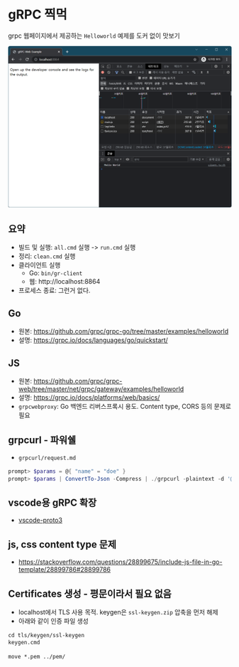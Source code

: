 # gRPC 찍먹
grpc 웹페이지에서 제공하는 `Helloworld` 예제를 도커 없이 맛보기

![스샷](스샷.png)

## 요약
* 빌드 및 실행: `all.cmd` 실행 -> `run.cmd` 실행
* 정리: `clean.cmd` 실행
* 클라이언트 실행
    * Go: `bin/gr-client`
    * 웹: http://localhost:8864
* 프로세스 종료: 그런거 없다.

## Go
* 원본: https://github.com/grpc/grpc-go/tree/master/examples/helloworld
* 설명: https://grpc.io/docs/languages/go/quickstart/

## JS
* 원본: https://github.com/grpc/grpc-web/tree/master/net/grpc/gateway/examples/helloworld
* 설명: https://grpc.io/docs/platforms/web/basics/
* `grpcwebproxy`: Go 백엔드 리버스프록시 용도. Content type, CORS 등의 문제로 필요

## grpcurl - 파워쉘
* `grpcurl/request.md`
```powershell
prompt> $params = @{ "name" = "doe" }
prompt> $params | ConvertTo-Json -Compress | ./grpcurl -plaintext -d '@' -proto ../proto/hello.proto localhost:50051 hello.Greeter/SayHello
```

## vscode용 gRPC 확장
* [vscode-proto3](https://marketplace.visualstudio.com/items?itemName=zxh404.vscode-proto3)


## js, css content type 문제
* https://stackoverflow.com/questions/28899675/include-js-file-in-go-template/28899786#28899786


## Certificates 생성 - 평문이라서 필요 없음
* localhost에서 TLS 사용 목적. keygen은 `ssl-keygen.zip` 압축을 먼저 해제
* 아래와 같이 인증 파일 생성
```
cd tls/keygen/ssl-keygen
keygen.cmd

move *.pem ../pem/
```
